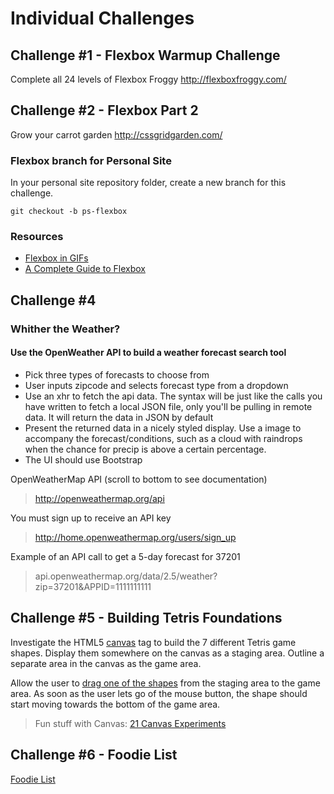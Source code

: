 # Individual Challenges

## Challenge \#1 - Flexbox Warmup Challenge

Complete all 24 levels of Flexbox Froggy http://flexboxfroggy.com/


## Challenge \#2 - Flexbox Part 2

Grow your carrot garden http://cssgridgarden.com/

### Flexbox branch for Personal Site

In your personal site repository folder, create a new branch for this challenge.

`git checkout -b ps-flexbox`

### Resources

* [Flexbox in GIFs](https://medium.freecodecamp.com/an-animated-guide-to-flexbox-d280cf6afc35#.8ekxunyxu)
* [A Complete Guide to Flexbox](https://css-tricks.com/snippets/css/a-guide-to-flexbox/)


## Challenge \#4

### Whither the Weather?

#### Use the OpenWeather API to build a weather forecast search tool

* Pick three types of forecasts to choose from
* User inputs zipcode and selects forecast type from a dropdown
* Use an xhr to fetch the api data. The syntax will be just like the calls you
  have written to fetch a local JSON file, only you'll be pulling in remote
  data. It will return the data in JSON by default
* Present the returned data in a nicely styled display. Use a image to accompany
  the forecast/conditions, such as a cloud with raindrops when the chance for
  precip is above a certain percentage.
* The UI should use Bootstrap

OpenWeatherMap API (scroll to bottom to see documentation)

> http://openweathermap.org/api

You must sign up to receive an API key

> http://home.openweathermap.org/users/sign_up

Example of an API call to get a 5-day forecast for 37201

> api.openweathermap.org/data/2.5/weather?zip=37201&APPID=1111111111


## Challenge \#5 - Building Tetris Foundations

Investigate the HTML5 [canvas](http://www.html5canvastutorials.com/) tag to
build the 7 different Tetris game shapes. Display them somewhere on the canvas
as a staging area. Outline a separate area in the canvas as the game area.

Allow the user to
[drag one of the shapes](https://jsfiddle.net/davidbarszczak/EnZEa/) from the
staging area to the game area. As soon as the user lets go of the mouse button,
the shape should start moving towards the bottom of the game area.

> Fun stuff with Canvas:
> [21 Canvas Experiments](http://code.tutsplus.com/articles/21-ridiculously-impressive-html5-canvas-experiments--net-14210)

## Challenge \#6 - Foodie List

[Foodie List](EX_JS_FOODIE_LIST.md)
